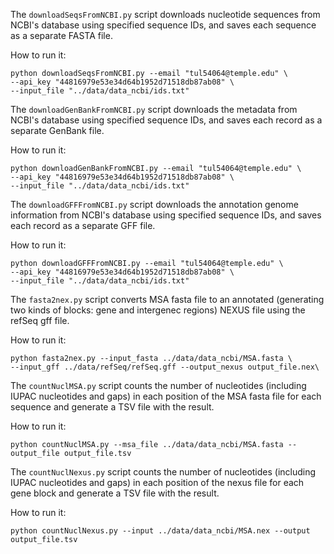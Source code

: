 The `downloadSeqsFromNCBI.py` script downloads nucleotide sequences from NCBI's database using specified sequence IDs, and saves each sequence as a separate FASTA file.

How to run it: 


```
python downloadSeqsFromNCBI.py --email "tul54064@temple.edu" \
--api_key "44816979e53e34d64b1952d71518db87ab08" \
--input_file "../data/data_ncbi/ids.txt"
```

The `downloadGenBankFromNCBI.py` script downloads the metadata from NCBI's database using specified sequence IDs, and saves each record as a separate GenBank file.

How to run it: 


```
python downloadGenBankFromNCBI.py --email "tul54064@temple.edu" \
--api_key "44816979e53e34d64b1952d71518db87ab08" \
--input_file "../data/data_ncbi/ids.txt"
```

The `downloadGFFFromNCBI.py` script downloads the annotation genome information from NCBI's database using specified sequence IDs, and saves each record as a separate GFF file.

How to run it: 


```
python downloadGFFFromNCBI.py --email "tul54064@temple.edu" \
--api_key "44816979e53e34d64b1952d71518db87ab08" \
--input_file "../data/data_ncbi/ids.txt"
```


The `fasta2nex.py` script converts MSA fasta file to an annotated (generating two kinds of blocks: gene and intergenec regions) NEXUS file using the refSeq gff file.

How to run it: 
```
python fasta2nex.py --input_fasta ../data/data_ncbi/MSA.fasta \
--input_gff ../data/refSeq/refSeq.gff --output_nexus output_file.nex\
```

The `countNuclMSA.py` script counts the number of nucleotides (including IUPAC nucleotides and gaps) in each position of the MSA fasta file for each sequence and generate a TSV file with the result.

How to run it: 
```
python countNuclMSA.py --msa_file ../data/data_ncbi/MSA.fasta --output_file output_file.tsv
```

The `countNuclNexus.py` script counts the number of nucleotides (including IUPAC nucleotides and gaps) in each position of the nexus file for each gene block and generate a TSV file with the result.

How to run it: 
```
python countNuclNexus.py --input ../data/data_ncbi/MSA.nex --output output_file.tsv
```